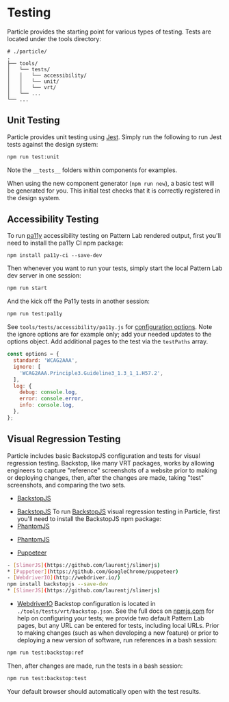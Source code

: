 # Testing

Particle provides the starting point for various types of testing. Tests are located under the tools directory:

```text
# ./particle/
.
├── tools/
│   └── tests/
│   │   └── accessibility/
│   │   └── unit/
│   │   └── vrt/
│   └── ...
└── ...
```

## Unit Testing

Particle provides unit testing using [Jest](https://facebook.github.io/jest/docs/en/tutorial-jquery.html). Simply run the following to run Jest tests against the design system:

```bash
npm run test:unit
```

Note the `__tests__` folders within components for examples.

When using the new component generator \(`npm run new`\), a basic test will be generated for you. This initial test checks that it is correctly registered in the design system.

## Accessibility Testing

To run [pa11y](http://pa11y.org/) accessibility testing on Pattern Lab rendered output, first you'll need to install the pa11y CI npm package:

```text
npm install pa11y-ci --save-dev
```

Then whenever you want to run your tests, simply start the local Pattern Lab dev server in one session:

```bash
npm run start
```

And the kick off the Pa11y tests in another session:

```bash
npm run test:pa11y
```

See `tools/tests/accessibility/pa11y.js` for [configuration options](https://github.com/pa11y/pa11y/tree/5.x#configuration). Note the ignore options are for example only; add your needed updates to the options object. Add additional pages to the test via the `testPaths` array.

```javascript
const options = {
  standard: 'WCAG2AAA',
  ignore: [
    'WCAG2AAA.Principle3.Guideline3_1.3_1_1.H57.2',
  ],
  log: {
    debug: console.log,
    error: console.error,
    info: console.log,
  },
};
```

## Visual Regression Testing

Particle includes basic BackstopJS configuration and tests for visual regression testing. Backstop, like many VRT packages, works by allowing engineers to capture "reference" screenshots of a website prior to making or deploying changes, then, after the changes are made, taking "test" screenshots, and comparing the two sets.

* [BackstopJS](https://github.com/garris/BackstopJS)
- [BackstopJS](https://github.com/garris/BackstopJS)
To run [BackstopJS](https://garris.github.io/BackstopJS/) visual regression testing in Particle, first you'll need to install the BackstopJS npm package:
- [PhantomJS](https://github.com/ariya/phantomjs)
* [PhantomJS](https://github.com/ariya/phantomjs)
- [Puppeteer](https://github.com/GoogleChrome/puppeteer)
```bash
- [SlimerJS](https://github.com/laurentj/slimerjs)
* [Puppeteer](https://github.com/GoogleChrome/puppeteer)
- [WebdriverIO](http://webdriver.io/)
npm install backstopjs --save-dev
* [SlimerJS](https://github.com/laurentj/slimerjs)
```
* [WebdriverIO](http://webdriver.io/)
Backstop configuration is located in `./tools/tests/vrt/backstop.json`. See the full docs on [npmjs.com](https://www.npmjs.com/package/backstopjs) for help on configuring your tests; we provide two default Pattern Lab pages, but any URL can be entered for tests, including local URLs.
Prior to making changes (such as when developing a new feature) or prior to deploying a new version of software, run references in a bash session:
```bash
npm run test:backstop:ref
```
Then, after changes are made, run the tests in a bash session:
```bash
npm run test:backstop:test
```
Your default browser should automatically open with the test results.

